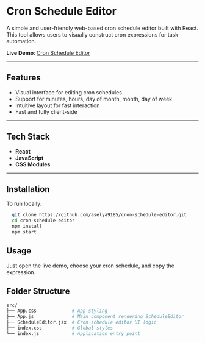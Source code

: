 # Cron Schedule Editor

A simple and user-friendly web-based cron schedule editor built with React. This tool allows users to visually construct cron expressions for task automation.

**Live Demo**: [Cron Schedule Editor](https://cron-schedule-editor.vercel.app/)

---

## Features

- Visual interface for editing cron schedules
- Support for minutes, hours, day of month, month, day of week
- Intuitive layout for fast interaction
- Fast and fully client-side

---

## Tech Stack

- **React**
- **JavaScript**
- **CSS Modules**

---

## Installation

To run locally:

```bash
  git clone https://github.com/aselya9185/cron-schedule-editor.git
  cd cron-schedule-editor
  npm install
  npm start
```

## Usage
Just open the live demo, choose your cron schedule, and copy the expression.

## Folder Structure

```bash
src/
├── App.css             # App styling
├── App.js              # Main component rendering ScheduleEditor
├── ScheduleEditor.jsx  # Cron schedule editor UI logic
├── index.css           # Global styles
└── index.js            # Application entry point
```
